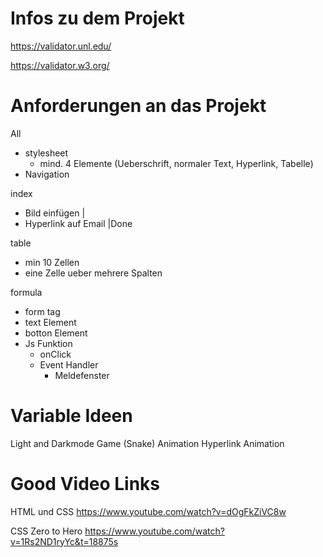 # Infos zu dem Projekt 

https://validator.unl.edu/


https://validator.w3.org/

# Anforderungen an das Projekt
All
- stylesheet
    - mind. 4 Elemente (Ueberschrift, normaler Text, Hyperlink, Tabelle)
- Navigation


index
- Bild einfügen |
- Hyperlink auf Email   |Done

table
- min 10 Zellen
- eine Zelle ueber mehrere Spalten

formula
- form tag
- text Element
- botton Element
- Js Funktion
    - onClick
    - Event Handler
        - Meldefenster



# Variable Ideen
Light and Darkmode
Game (Snake)
Animation
Hyperlink Animation

# Good Video Links
HTML und CSS
https://www.youtube.com/watch?v=dOgFkZiVC8w

CSS Zero to Hero
https://www.youtube.com/watch?v=1Rs2ND1ryYc&t=18875s
